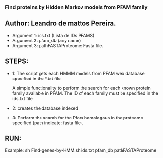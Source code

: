 ### Find proteins by Hidden Markov models from PFAM family
## Author: Leandro de mattos Pereira.
- Argument 1: ids.txt (Lista de IDs PFAMS)
- Argument 2: pfam_db (any name)
- Argument 3: pathFASTAProteome: Fasta file.

## STEPS:

- 1: The script gets each HMMM models from PFAM web database specified in the *.txt file
     
     A simple functionality to perform the search for each known protein family available in PFAM.
     The ID of each family must be specified in the ids.txt file

- 2: creates the database indexed
- 3: Perform the search for the Pfam homologous in the proteome specified (path indicate: fasta file).
## RUN:

Example: 
sh Find-genes-by-HMM.sh ids.txt pfam_db pathFASTAProteome

